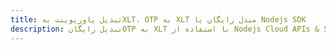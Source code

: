 ---title: تبدیل پاورپوینت بهXLT، OTP به XLT مبدل رایگان یا Nodejs SDKdescription: تبدیل رایگانOTP به XLT با استفاده از Nodejs Cloud APIs & SDK. همچنین اسناد Microsoft PowerPoint را در Cloud ایجاد، ویرایش و رندر کنید.---